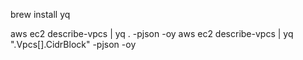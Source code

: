 brew install yq

aws ec2 describe-vpcs | yq . -pjson -oy
aws ec2 describe-vpcs | yq ".Vpcs[].CidrBlock" -pjson -oy